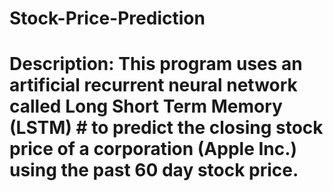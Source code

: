 # Stock-Price-Prediction
# Description: This program uses an artificial recurrent neural network called Long Short Term Memory (LSTM) #              to predict the closing stock price of a corporation (Apple Inc.) using the past 60 day stock price.
